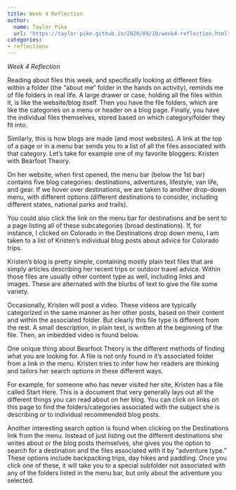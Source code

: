 ```yaml
---
title: Week 4 Reflection
author:
  name: Taylor Pike
  url: "https://taylor-pike.github.io/2020/09/10/week4-reflection.html"
categories:
- reflections
---
```


*Week 4 Reflection*

Reading about files this week, and specifically looking at different files within a folder (the “about me” folder in the hands on activity), reminds me of file folders in real life. A large drawer or case, holding all the files within it, is like the website/blog itself. Then you have the file folders, which are like the categories on a menu or header on a blog page. Finally, you have the individual files themselves, stored based on which category/folder they fit into.

Similarly, this is how blogs are made (and most websites). A link at the top of a page or in a menu bar sends you to a list of all the files associated with that category. Let’s take for example one of my favorite bloggers: Kristen with Bearfoot Theory.

On her website, when first opened, the menu bar (below the 1st bar) contains five blog categories: destinations, adventures, lifestyle, van life, and gear. If we hover over destinations, we are taken to another drop-down menu, with different options (different destinations to consider, including different states, national parks and trails). 

You could also click the link on the menu bar for destinations and be sent to a page listing all of these subcategories (broad destinations). If, for instance, I clicked on Colorado in the Destinations drop down menu, I am taken to a list of Kristen’s individual blog posts about advice for Colorado trips.

Kristen’s blog is pretty simple, containing mostly plain text files that are simply articles describing her recent trips or outdoor travel advice. Within those files are usually other content type as well, including links and images. These are alternated with the blurbs of text to give the file some variety.

Occasionally, Kristen will post a video. These videos are typically categorized in the same manner as her other posts, based on their content and within the associated folder. But clearly this file type is different from the rest. A small description, in plain text, is written at the beginning of the file. Then, an imbedded video is found below.

One unique thing about Bearfoot Theory is the different methods of finding what you are looking for. A file is not only found in it’s associated folder from a link in the menu. Kristen tries to infer how her readers are thinking and tailors her search options in these different ways. 

For example, for someone who has never visited her site, Kristen has a file called Start Here. This is a document that very generally lays out all the different things you can read about on her blog. You can click on links on this page to find the folders/categories associated with the subject she is describing or to individual recommended blog posts.

Another interesting search option is found when clicking on the Destinations link from the menu. Instead of just listing out the different destinations she writes about or the blog posts themselves, she gives you the option to search for a destination and the files associated with it by “adventure type.” These options include backpacking trips, day hikes and paddling. Once you click one of these, it will take you to a special subfolder not associated with any of the folders listed in the menu bar, but only about the adventure you selected.
